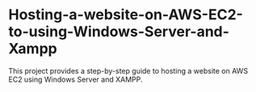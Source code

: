 # Hosting-a-website-on-AWS-EC2-to-using-Windows-Server-and-Xampp
This project provides a step-by-step guide to hosting a website on AWS EC2 using Windows Server and XAMPP. 
